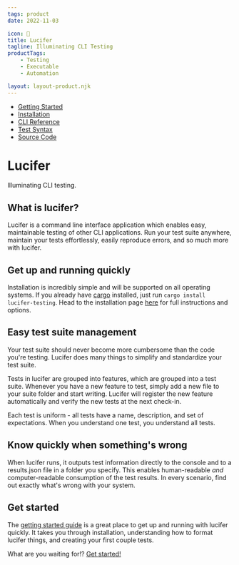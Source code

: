 ```yaml
--- 
tags: product
date: 2022-11-03

icon: 🐲
title: Lucifer
tagline: Illuminating CLI Testing
productTags:
    - Testing
    - Executable
    - Automation

layout: layout-product.njk
--- 
```


- [Getting Started](/products/lucifer/docs)
- [Installation](/products/lucifer/installation)
- [CLI Reference](/products/lucifer/cli)
- [Test Syntax](/products/lucifer/tests)
- [Source Code](https://github.com/winstonpucket/lucifer)

# Lucifer

Illuminating CLI testing.

## What is lucifer?

Lucifer is a command line interface application which enables easy, maintainable testing of other CLI applications. Run your test suite anywhere, maintain your tests effortlessly, easily reproduce errors, and so much more with lucifer. 

## Get up and running quickly

Installation is incredibly simple and will be supported on all operating systems. If you already have [cargo](https://doc.rust-lang.org/cargo/getting-started/installation.html) installed, just run <code>cargo install lucifer-testing</code>. Head to the installation page [here](/products/lucifer/installation) for full instructions and options.

## Easy test suite management

Your test suite should never become more cumbersome than the code you're testing. Lucifer does many things to simplify and standardize your test suite.

Tests in lucifer are grouped into features, which are grouped into a test suite. Whenever you have a new feature to test, simply add a new file to your suite folder and start writing. Lucifer will register the new feature automatically and verify the new tests at the next check-in.

Each test is uniform - all tests have a name, description, and set of expectations. When you understand one test, you understand all tests.

## Know quickly when something's wrong

When lucifer runs, it outputs test information directly to the console and to a results.json file in a folder you specify. This enables human-readable *and* computer-readable consumption of the test results. In every scenario, find out exactly what's wrong with your system.

## Get started

The [getting started guide](/products/lucifer/docs) is a great place to get up and running with lucifer quickly. It takes you through installation, understanding how to format lucifer things, and creating your first couple tests.

What are you waiting for!? [Get started!](/products/lucifer/docs)
